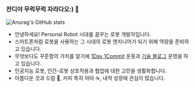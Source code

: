 ### 잔디야 무럭무럭 자라다오:) 👋

![Anurag's GitHub stats](https://github-readme-stats.vercel.app/api?username=updaun&show_icons=true&theme=gruvbox)

- 안녕하세요! Personal Robot 시대를 꿈꾸는 로봇 개발자입니다.
- 스마트폰처럼 로봇을 사용하는 그 시대의 로봇 엔지니어가 되기 위해 역량을 준비하고 있습니다.
- 무엇보다도 꾸준함의 가치를 알기에 [1Day 1Commit](https://github.com/updaun) 운동과 [기술 블로그](https://updaun.tistory.com/) 운영을 하고 있습니다.
- 인공지능 로봇, 인간-로봇 상호작용과 협업에 대한 고민을 생활화합니다.
- 아름다운 것과 드럼 🎼, 커피 특히 아아  ☕, 내적 성장에 관심이 많습니다.

<!--
**updaun/updaun** is a ✨ _special_ ✨ repository because its `README.md` (this file) appears on your GitHub profile.

Here are some ideas to get you started:

- 🔭 I’m currently working on ...
- 🌱 I’m currently learning ...
- 👯 I’m looking to collaborate on ...
- 🤔 I’m looking for help with ...
- 💬 Ask me about ...
- 📫 How to reach me: ...
- 😄 Pronouns: ...
- ⚡ Fun fact: ...
-->
